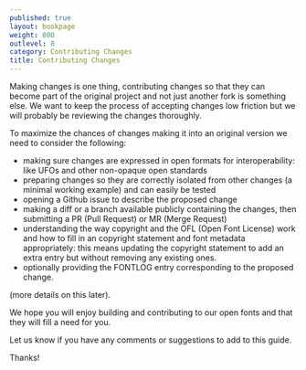 ```yaml
---
published: true
layout: bookpage
weight: 800
outlevel: 8
category: Contributing Changes
title: Contributing Changes
---
```


Making changes is one thing, contributing changes so that they can become part of the original project and not just another fork is something else. We want to keep the process of accepting changes low friction but we will probably be reviewing the changes thoroughly.

To maximize the chances of changes making it into an original version we need to consider the following: 

- making sure changes are expressed in open formats for interoperability: like UFOs and other non-opaque open standards
- preparing changes so they are correctly isolated from other changes (a minimal working example) and can easily be tested
- opening a Github issue to describe the proposed change 
- making a diff or a branch available publicly containing the changes, then submitting a PR (Pull Request) or MR (Merge Request)
- understanding the way copyright and the OFL (Open Font License) work and how to fill in an copyright statement and font metadata appropriately:
this means updating the copyright statement to add an extra entry but without removing any existing ones. 
- optionally providing the FONTLOG entry corresponding to the proposed change.

(more details on this later). 


We hope you will enjoy building and contributing to our open fonts and that they will fill a need for you. 

Let us know if you have any comments or suggestions to add to this guide. 

Thanks!

